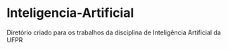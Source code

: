 # Inteligencia-Artificial
Diretório criado para os trabalhos da disciplina de Inteligência Artificial da UFPR
